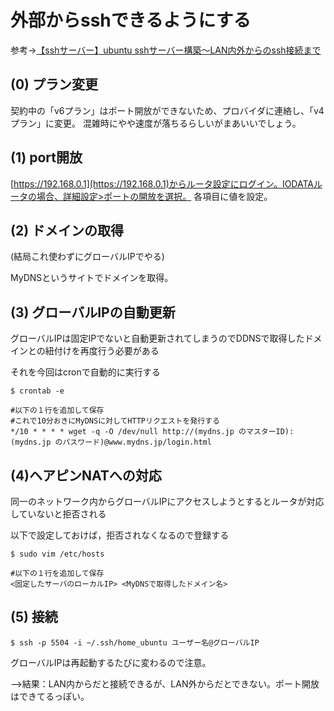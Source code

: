 # 外部からsshできるようにする

参考->[【sshサーバー】ubuntu sshサーバー構築〜LAN内外からのssh接続まで](https://qiita.com/s-inoue-git/items/fdd7aac2996297424a1f#5-lan%E5%A4%96%E3%81%8B%E3%82%89%E3%81%AEssh%E6%8E%A5%E7%B6%9A)

## (0) プラン変更

契約中の「v6プラン」はポート開放ができないため、プロバイダに連絡し、「v4プラン」に変更。
混雑時にやや速度が落ちるらしいがまあいいでしょう。

## (1) port開放

[https://192.168.0.1](https://192.168.0.1)からルータ設定にログイン。IODATAルータの場合、詳細設定>ポートの開放を選択。
各項目に値を設定。


## (2) ドメインの取得

(結局これ使わずにグローバルIPでやる)

MyDNSというサイトでドメインを取得。

## (3) グローバルIPの自動更新

グローバルIPは固定IPでないと自動更新されてしまうのでDDNSで取得したドメインとの紐付けを再度行う必要がある

それを今回はcronで自動的に実行する

```
$ crontab -e
```

```
#以下の１行を追加して保存
#これで10分おきにMyDNSに対してHTTPリクエストを発行する
*/10 * * * * wget -q -O /dev/null http://(mydns.jp のマスターID):(mydns.jp のパスワード)@www.mydns.jp/login.html
```



## (4)ヘアピンNATへの対応

同一のネットワーク内からグローバルIPにアクセスしようとするとルータが対応していないと拒否される

以下で設定しておけば，拒否されなくなるので登録する

```
$ sudo vim /etc/hosts
```

```
#以下の１行を追加して保存
<固定したサーバのローカルIP> <MyDNSで取得したドメイン名>
```

## (5) 接続

```
$ ssh -p 5504 -i ~/.ssh/home_ubuntu ユーザー名@グローバルIP
```

グローバルIPは再起動するたびに変わるので注意。

-->結果：LAN内からだと接続できるが、LAN外からだとできない。ポート開放はできてるっぽい。